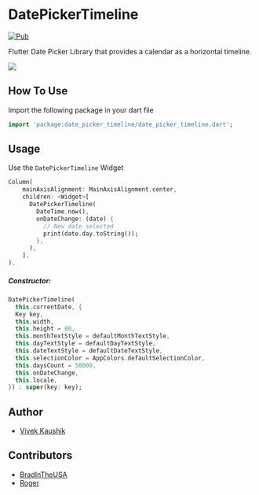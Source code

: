 # DatePickerTimeline

[![Pub](https://img.shields.io/pub/v/date_picker_timeline?color=%232bb6f6)](https://pub.dev/packages/date_picker_timeline)

Flutter Date Picker Library that provides a calendar as a horizontal timeline.

<p>
 <img src="https://raw.githubusercontent.com/iamvivekkaushik/DatePickerTimelineFlutter/master/screenshots/demo.gif?raw=true"/>
</p>

## How To Use

Import the following package in your dart file

```dart
import 'package:date_picker_timeline/date_picker_timeline.dart';
```

## Usage

Use the `DatePickerTimeline` Widget

```dart
Column(
    mainAxisAlignment: MainAxisAlignment.center,
    children: <Widget>[
      DatePickerTimeline(
        DateTime.now(),
        onDateChange: (date) {
          // New date selected
          print(date.day.toString());
        },
      ),
    ],
),
```

##### Constructor:

```dart
DatePickerTimeline(
  this.currentDate, {
  Key key,
  this.width,
  this.height = 80,
  this.monthTextStyle = defaultMonthTextStyle,
  this.dayTextStyle = defaultDayTextStyle,
  this.dateTextStyle = defaultDateTextStyle,
  this.selectionColor = AppColors.defaultSelectionColor,
  this.daysCount = 50000,
  this.onDateChange,
  this.locale,
}) : super(key: key);
```

Author
------

* [Vivek Kaushik](http://github.com/iamvivekkaushik/)


Contributors
------------
* [BradInTheUSA](https://github.com/bradintheusa)
* [Roger](https://github.com/rogermedeirosdasilva)

